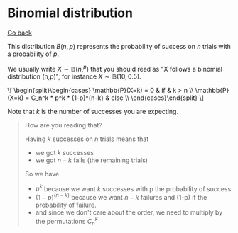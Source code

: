# Binomial distribution

[Go back](..)

This distribution $B(n,p)$ represents the probability
of success on $n$ trials with a probability of $p$.

We usually write $X \sim \mathbb{B}(n, ^p)$
that you should read as
"X follows a binomial distribution (n,p)",
for instance $X \sim \mathbb{B}(10, 0.5)$.

<div>
\[
\begin{split}\begin{cases}
\mathbb{P}(X=k) = 0 & if & k > n  \\
\mathbb{P}(X=k) =  C_n^k * p^k * (1-p)^{n-k}  & else  \\
\end{cases}\end{split}
\]
</div>

Note that $k$ is the number of successes you are
expecting.

> How are you reading that?
> 
> Having $k$ successes on $n$ trials means that
> 
> * we got $k$ successes
> * we got $n-k$ fails (the remaining trials)
> 
> So we have
> 
> * $p^k$ because we want $k$ successes with
> p the probability of success
> * $(1-p)^(n-k)$ because we want $n-k$ failures
> and (1-p) if the probability of failure.
> * and since we don't care about the order, we need
> to multiply by the permutations $C_n^k$